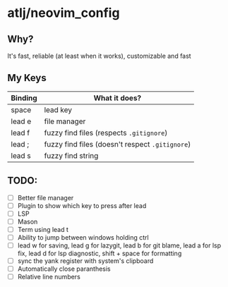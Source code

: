 # atlj/neovim_config

## Why?

It's fast, reliable (at least when it works), customizable and fast

## My Keys

| Binding | What it does? |
| --- | --- |
| space | lead key |
| lead e | file manager |
| lead f | fuzzy find files (respects `.gitignore`) |
| lead ; | fuzzy find files (doesn't respect `.gitignore`)|
| lead s | fuzzy find string |

## TODO:

- [ ] Better file manager
- [ ] Plugin to show which key to press after lead
- [ ] LSP
- [ ] Mason
- [ ] Term using lead t
- [ ] Ability to jump between windows holding ctrl
- [ ] lead w for saving, lead g for lazygit, lead b for git blame, lead a for lsp fix, lead d for lsp diagnostic, shift + space for formatting
- [ ] sync the yank register with system's clipboard
- [ ] Automatically close paranthesis
- [ ] Relative line numbers
